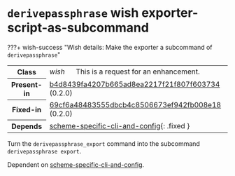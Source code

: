 # `derivepassphrase` wish exporter-script-as-subcommand

???+ wish-success "Wish details: Make the exporter a subcommand of `derivepassphrase`"
    <table id="bug-summary" markdown>
        <tr><th scope=col>Class<td><i>wish</i><td>This is a request for an enhancement.
        <tr><th scope=col>Present-in<td colspan=2><a href="https://github.com/the-13th-letter/derivepassphrase/commit/b4d8439fa4207b665ad8ea2217f21f807f603734">b4d8439fa4207b665ad8ea2217f21f807f603734</a> (0.2.0)
        <tr><th scope=col>Fixed-in<td colspan=2><a href="https://github.com/the-13th-letter/derivepassphrase/commit/69cf6a48483555dbcb4c8506673ef942fb008e18">69cf6a48483555dbcb4c8506673ef942fb008e18</a> (0.2.0)
        <tr><th scope=col>Depends<td colspan=2>[scheme-specific-cli-and-config](scheme-specific-cli-and-config.md){: .fixed }
    </table>

Turn the `derivepassphrase_export` command into the subcommand `derivepassphrase export`.

Dependent on [scheme-specific-cli-and-config](scheme-specific-cli-and-config.md).

